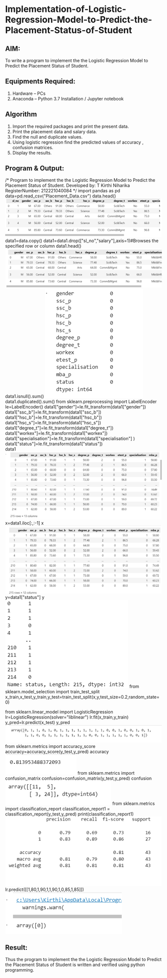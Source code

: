 # Implementation-of-Logistic-Regression-Model-to-Predict-the-Placement-Status-of-Student

## AIM:
To write a program to implement the the Logistic Regression Model to Predict the Placement Status of Student.

## Equipments Required:
1. Hardware – PCs
2. Anaconda – Python 3.7 Installation / Jupyter notebook

## Algorithm
1. Import the required packages and print the present data.
2. Print the placement data and salary data.
3. Find the null and duplicate values.
4. Using logistic regression find the predicted values of accuracy , confusion matrices.
5. Display the results.

## Program & Output:

/*
Program to implement the the Logistic Regression Model to Predict the Placement Status of Student.
Developed by: T Kirthi Niharika
RegisterNumber:  212221040084
*/
import pandas as pd
data=pd.read_csv("Placement_Data.csv")
data.head()
![alt text](images/image.png)
data1=data.copy()
data1=data1.drop(["sl_no","salary"],axis=1)#Browses the specified row or column
data1.head()
![alt text](images/image-1.png)
data1.isnull().sum()
![alt text](images/image-2.png)
data1.duplicated().sum()
from sklearn.preprocessing import LabelEncoder
le=LabelEncoder()
data1["gender"]=le.fit_transform(data1["gender"])
data1["ssc_b"]=le.fit_transform(data1["ssc_b"])
data1["hsc_b"]=le.fit_transform(data1["hsc_b"])
data1["hsc_s"]=le.fit_transform(data1["hsc_s"])
data1["degree_t"]=le.fit_transform(data1["degree_t"])
data1["workex"]=le.fit_transform(data1["workex"])
data1["specialisation"]=le.fit_transform(data1["specialisation"] )     
data1["status"]=le.fit_transform(data1["status"])       
data1 
![alt text](images/image-4.png)
x=data1.iloc[:,:-1]
x
![alt text](images/image-5.png)
y=data1["status"]
y
![alt text](images/image-6.png)
from sklearn.model_selection import train_test_split
x_train,x_test,y_train,y_test=train_test_split(x,y,test_size=0.2,random_state=0)

from sklearn.linear_model import LogisticRegression
lr=LogisticRegression(solver="liblinear")
lr.fit(x_train,y_train)
y_pred=lr.predict(x_test)
y_pred
![alt text](images/image-7.png)
from sklearn.metrics import accuracy_score
accuracy=accuracy_score(y_test,y_pred)
accuracy
![alt text](images/image-8.png)
from sklearn.metrics import confusion_matrix
confusion=confusion_matrix(y_test,y_pred)
confusion
![alt text](images/image-9.png)
from sklearn.metrics import classification_report
classification_report1 = classification_report(y_test,y_pred)
print(classification_report1)
![alt text](images/image-10.png)
lr.predict([[1,80,1,90,1,1,90,1,0,85,1,85]])
![alt text](images/image-11.png)

## Result:
Thus the program to implement the the Logistic Regression Model to Predict the Placement Status of Student is written and verified using python programming.

